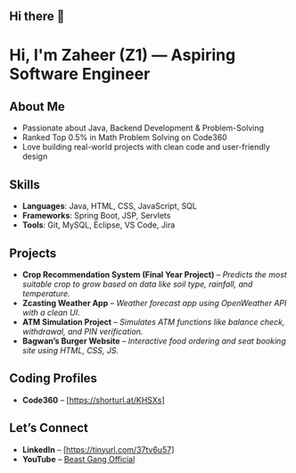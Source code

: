 ## Hi there 👋

# Hi, I'm Zaheer (Z1) — Aspiring Software Engineer

## About Me
- Passionate about Java, Backend Development & Problem-Solving  
- Ranked Top 0.5% in Math Problem Solving on Code360  
- Love building real-world projects with clean code and user-friendly design  

## Skills
- **Languages**: Java, HTML, CSS, JavaScript, SQL  
- **Frameworks**: Spring Boot, JSP, Servlets  
- **Tools**: Git, MySQL, Eclipse, VS Code, Jira  

## Projects
- **Crop Recommendation System (Final Year Project)** – 
  *Predicts the most suitable crop to grow based on data like soil type, rainfall, and temperature.*  
- **Zcasting Weather App** –
  *Weather forecast app using OpenWeather API with a clean UI.*  
- **ATM Simulation Project** – 
  *Simulates ATM functions like balance check, withdrawal, and PIN verification.*  
- **Bagwan’s Burger Website** – 
  *Interactive food ordering and seat booking site using HTML, CSS, JS.*

## Coding Profiles
- **Code360** – [https://shorturl.at/KHSXs]   

## Let’s Connect
- **LinkedIn** – [https://tinyurl.com/37tv6u57]
- **YouTube** – [Beast Gang Official](#)

